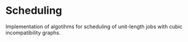 # Scheduling
Implementation of algotihms for scheduling of unit-length jobs with cubic incompatibility graphs.
